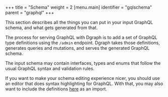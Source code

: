 +++
title = "Schema"
weight = 2
[menu.main]
  identifier = "gqlschema"
  parent = "graphql"
+++

This section describes all the things you can put in your input GraphQL schema, and what gets generated from that.

The process for serving GraphQL with Dgraph is to add a set of GraphQL type definitions using the `/admin` endpoint.  Dgraph takes those definitions, generates queries and mutations, and serves the generated GraphQL schema.  

The input schema may contain interfaces, types and enums that follow the usual GraphQL syntax and validation rules. 

If you want to make your schema editing experience nicer, you should use an editor that does syntax highlighting for GraphQL.  With that, you may also want to include the definitions [here](/graphql/schema/dgraph-schema) as an import.
